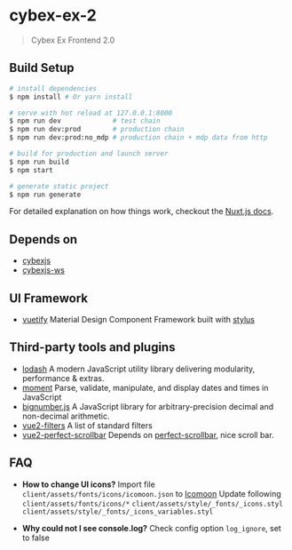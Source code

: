 # cybex-ex-2

> Cybex Ex Frontend 2.0

## Build Setup

``` bash
# install dependencies
$ npm install # Or yarn install

# serve with hot reload at 127.0.0.1:8000
$ npm run dev             # test chain
$ npm run dev:prod        # production chain
$ npm run dev:prod:no_mdp # production chain + mdp data from http

# build for production and launch server
$ npm run build
$ npm start

# generate static project
$ npm run generate
```

For detailed explanation on how things work, checkout the [Nuxt.js docs](https://github.com/nuxt/nuxt.js).
  
## Depends on
- [cybexjs](https://github.com/CybexDex/cybexjs) 
- [cybexjs-ws](https://github.com/CybexDex/cybexjs-ws)

## UI Framework
- [vuetify](https://vuetifyjs.com)
   Material Design Component Framework
   built with [stylus](http://stylus-lang.com/)

## Third-party tools and plugins

 - [lodash](https://lodash.com/)
   A modern JavaScript utility library delivering modularity, performance & extras.
 - [moment](https://momentjs.com/)
   Parse, validate, manipulate, and display dates and times in JavaScript
 - [bignumber.js](https://github.com/MikeMcl/bignumber.js/)
   A JavaScript library for arbitrary-precision decimal and non-decimal arithmetic.
 - [vue2-filters](https://github.com/freearhey/vue2-filters#readme)
   A list of standard filters 
 - [vue2-perfect-scrollbar](https://github.com/mercs600/vue2-perfect-scrollbar#readme)
   Depends on [perfect-scrollbar](https://github.com/utatti/perfect-scrollbar), nice scroll bar.


## FAQ

- **How to change UI icons?**
  Import file `client/assets/fonts/icons/icomoon.json` to [Icomoon](https://icomoon.io/app/#/select)
  Update following
  `client/assets/fonts/icons/*`
  `client/assets/style/_fonts/_icons.styl`
  `client/assets/style/_fonts/_icons_variables.styl`

- **Why could not I see console.log?**
  Check config option `log_ignore`, set to false
